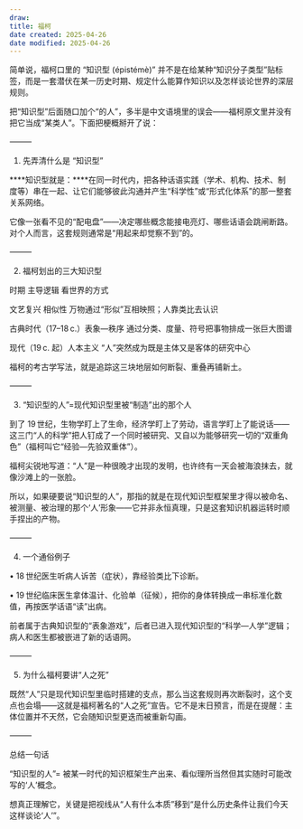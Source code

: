 ```yaml
---
draw:
title: 福柯
date created: 2025-04-26
date modified: 2025-04-26
---
```


简单说，福柯口里的 “知识型 (épistémè)” 并不是在给某种“知识分子类型”贴标签，而是一套潜伏在某一历史时期、规定什么能算作知识以及怎样谈论世界的深层规则。

把“知识型”后面随口加个“的人”，多半是中文语境里的误会——福柯原文里并没有把它当成“某类人”。下面把梗概掰开了说：

  

⸻

  

1. 先弄清什么是 “知识型”

  

****知识型就是：****在同一时代内，把各种话语实践（学术、机构、技术、制度等）串在一起、让它们能够彼此沟通并产生“科学性”或“形式化体系”的那一整套关系网络。 

  

它像一张看不见的“配电盘”——决定哪些概念能接电亮灯、哪些话语会跳闸断路。对个人而言，这套规则通常是“用起来却觉察不到”的。

  

⸻

  

2. 福柯划出的三大知识型

  

时期 主导逻辑 看世界的方式

文艺复兴 相似性 万物通过“形似”互相映照；人靠类比去认识

古典时代（17–18 c.）表象—秩序 通过分类、度量、符号把事物排成一张巨大图谱

现代（19 c. 起）人本主义 “人”突然成为既是主体又是客体的研究中心

  

福柯的考古学写法，就是追踪这三块地层如何断裂、重叠再铺新土。 

  

⸻

  

3. “知识型的人”=现代知识型里被“制造”出的那个人

  

到了 19 世纪，生物学盯上了生命，经济学盯上了劳动，语言学盯上了能说话——这三门“人的科学”把人钉成了一个同时被研究、又自以为能够研究一切的“双重角色”（福柯叫它“经验—先验双重体”）。

  

福柯尖锐地写道：“人”是一种很晚才出现的发明，也许终有一天会被海浪抹去，就像沙滩上的一张脸。 

  

所以，如果硬要说“知识型的人”，那指的就是在现代知识型框架里才得以被命名、被测量、被治理的那个‘人’形象——它并非永恒真理，只是这套知识机器运转时顺手捏出的产物。

  

⸻

  

4. 一个通俗例子

• 18 世纪医生听病人诉苦（症状），靠经验类比下诊断。

• 19 世纪临床医生拿体温计、化验单（征候），把你的身体转换成一串标准化数值，再按医学话语“读”出病。

  

前者属于古典知识型的“表象游戏”，后者已进入现代知识型的“科学—人学”逻辑；病人和医生都被嵌进了新的话语网。 

  

⸻

  

5. 为什么福柯要讲“人之死”

  

既然“人”只是现代知识型里临时搭建的支点，那么当这套规则再次断裂时，这个支点也会塌——这就是福柯著名的“人之死”宣告。它不是末日预言，而是在提醒：主体位置并不天然，它会随知识型更迭而被重新勾画。

  

⸻

  

总结一句话

  

“知识型的人”= 被某一时代的知识框架生产出来、看似理所当然但其实随时可能改写的‘人’概念。

想真正理解它，关键是把视线从“人有什么本质”移到“是什么历史条件让我们今天这样谈论‘人’”。
